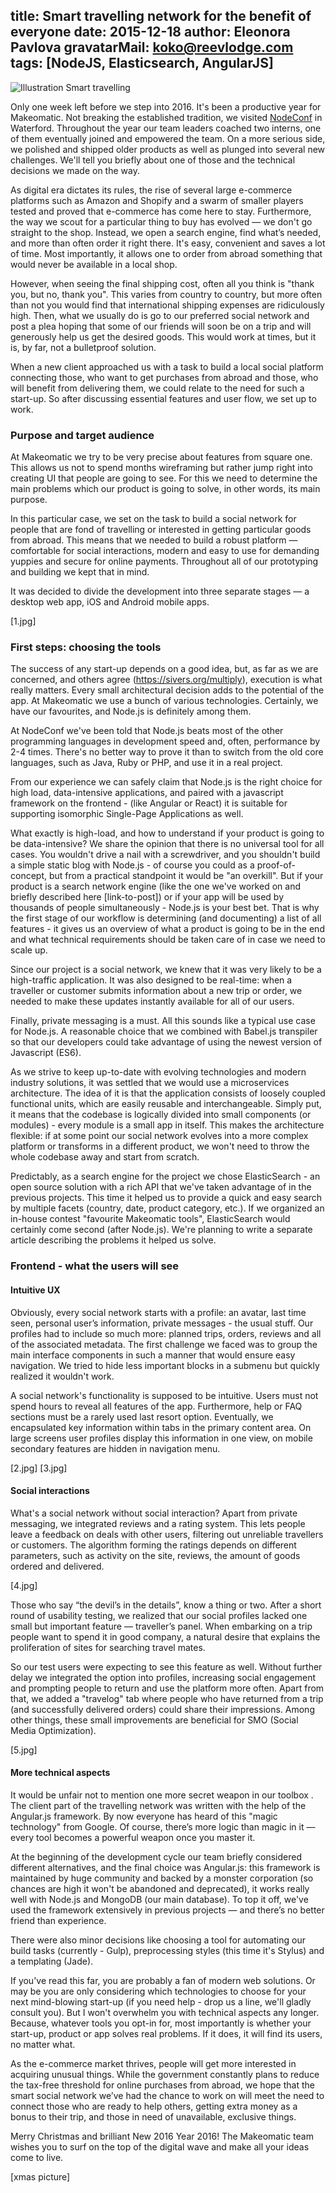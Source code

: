 title: Smart travelling network for the benefit of everyone
date: 2015-12-18
author: Eleonora Pavlova
gravatarMail: koko@reevlodge.com
tags: [NodeJS, Elasticsearch, AngularJS]
---

![Illustration Smart travelling](/blog/images/f4f_main.jpg)

Only one week left before we step into 2016. It's been a productive year for Makeomatic. Not breaking the established tradition, we visited [NodeConf](http://nodeconfeu.com/) in Waterford. Throughout the year our team leaders coached two interns, one of them eventually joined and empowered the team. On a more serious side, we polished and shipped older products as well as plunged into several new challenges. We'll tell you briefly about one of those and the technical decisions we made on the way.

<!-- more -->

As digital era dictates its rules, the rise of several large e-commerce platforms such as Amazon and Shopify and a swarm of smaller players tested and proved that e-commerce has come here to stay. Furthermore, the way we scout for a particular thing to buy has evolved — we don't go straight to the shop. Instead, we open a search engine, find what’s needed, and more than often order it right there. It's easy, convenient and saves a lot of time. Most importantly, it allows one to order from abroad something that would never be available in a local shop. 

However, when seeing the final shipping cost, often all you think is "thank you, but no, thank you". This varies from country to country, but more often than not you would find that international shipping expenses are ridiculously high. Then, what we usually do  is go to our preferred social network and post a plea hoping that some of our friends will soon be on a trip and will generously help us get the desired goods. This would work at times, but it is, by far, not a bulletproof solution.

When a new client approached us with a task to build a local social platform connecting those, who want to get purchases from abroad and those, who will benefit from delivering them, we could relate to the need for such a start-up. So after discussing essential features and user flow, we set up to work.  

### Purpose and target audience

At Makeomatic we try to be very precise about features from square one. This allows us not to spend months wireframing but rather jump right into creating UI that people are going to see. For this we need to determine the main problems which our product is going to solve, in other words, its main purpose. 

In this particular case, we set on the task to build a social network for people that are fond of travelling or interested in getting particular goods from abroad. This means that we needed to build a robust platform — comfortable for social interactions, modern and easy to use for demanding yuppies and secure for online payments. Throughout all of our prototyping and building we kept that in mind.

It was decided to divide the development into three separate stages — a desktop web app, iOS and Android mobile apps.

[1.jpg]

### First steps: choosing the tools

The success of any start-up depends on a good idea, but, as far as we are concerned, and others agree (https://sivers.org/multiply), execution is what really matters. Every small architectural decision adds to the potential of the app. At Makeomatic we use a bunch of various technologies. Certainly, we have our favourites, and Node.js is definitely among them. 

At NodeConf we've been told that Node.js beats most of the other programming languages in development speed and, often, performance by 2-4 times. There's no better way to prove it than to switch from the old core languages, such as Java, Ruby or PHP, and use it in a real project. 

From our experience we can safely claim that Node.js is the right choice for high load, data-intensive applications, and paired with a javascript framework on the frontend - (like Angular or React) it is suitable for supporting isomorphic Single-Page Applications as well. 

What exactly is high-load, and how to understand if your product is going to be data-intensive?  We share the opinion that there is no universal tool for all cases. You wouldn't drive a nail with a screwdriver, and you shouldn't build a simple static blog with Node.js - of course you could as a proof-of-concept, but from a practical standpoint it would be "an overkill". But if your product is a search network engine (like the one we've worked on and briefly described here [link-to-post]) or if your app will be used by thousands of people simultaneously - Node.js is your best bet. That is why the first stage of our workflow is determining (and documenting) a list of all features - it gives us an overview of what a product is going to be in the end and what technical requirements should be taken care of in case we need to scale up.

Since our project is a social network, we knew that it was very likely to be a high-traffic application. It was also designed to be real-time: when a traveller or customer submits  information about a new trip or order, we needed to make these updates instantly available for all of our users. 

Finally, private messaging is a must. All this sounds like a typical use case for Node.js. A reasonable choice that we combined with Babel.js transpiler so that our developers could take advantage of using the newest version of Javascript (ES6).  

As we strive to keep up-to-date with evolving technologies and modern industry solutions, it was settled that we would use a microservices architecture. The idea of it is that the application consists of loosely coupled functional units, which are easily reusable and interchangeable. Simply put, it means that the codebase is logically divided into small components (or modules) - every module is a small app in itself. This makes the architecture flexible: if at some point our social network evolves into a more complex platform or transforms in a different product, we won't need to throw the whole codebase away and start from scratch. 

Predictably, as a search engine for the project we chose ElasticSearch - an open source solution with a rich API that we've taken advantage of in the previous projects. This time it helped us to provide a quick and easy search by multiple facets (country, date, product category, etc.). If we organized an in-house contest "favourite Makeomatic tools", ElasticSearch would certainly come second (after Node.js). We're planning to write a separate article describing the problems it helped us solve.

### Frontend - what the users will see

#### Intuitive UX

Obviously, every social network starts with a profile: an avatar, last time seen, personal user’s information, private messages - the usual stuff. Our profiles had to include so much more: planned trips, orders, reviews and all of the associated metadata. The first challenge we faced was to group the main interface components in such a manner that would ensure easy navigation. We tried to hide less important blocks in a submenu but quickly realized it wouldn't work. 

A social network's functionality is supposed to be intuitive. Users must not spend  hours to reveal all features of the app. Furthermore, help or FAQ sections must be a rarely used last resort option. Eventually, we encapsulated key information within tabs in the primary content area. On large screens user profiles display this information in one view, on mobile secondary features are hidden in navigation menu.

[2.jpg]
[3.jpg]



#### Social interactions

What's a social network without social interaction? Apart from private messaging, we integrated reviews and a rating system. This lets people leave a feedback on deals with other users, filtering out unreliable travellers or customers. The algorithm forming the ratings depends on different parameters, such as activity on the site, reviews, the amount of goods ordered and delivered.

[4.jpg]


Those who say “the devil’s in the details”, know a thing or two. After a short round of usability testing, we realized that our social profiles lacked one small but important feature — traveller’s panel. When embarking on a trip people want to spend it in good company, a natural desire that explains the proliferation of sites for searching travel mates. 

So our test users were expecting to see this feature as well. Without further delay we integrated the option into profiles, increasing social engagement and prompting people to return and use the platform more often. Apart from that, we added a "travelog" tab where people who have returned from a trip (and successfully delivered orders) could share their impressions. Among other things, these small improvements are beneficial for SMO (Social Media Optimization).

[5.jpg]

#### More technical aspects

It would be unfair not to mention one more secret weapon in our toolbox . The client part of the travelling network was written with the help of the Angular.js framework. By now everyone has heard of this "magic technology" from Google. Of course, there’s more logic than magic in it — every tool becomes a powerful weapon once you master it. 

At the beginning of the development cycle our team briefly considered different alternatives, and the final choice was Angular.js: this framework is maintained by huge community and backed by a monster corporation (so chances are high it won't be abandoned and deprecated), it works really well with Node.js and MongoDB (our main database). To top it off, we've used the framework extensively in previous projects — and there’s no better friend than experience.

There were also minor decisions like choosing a tool for automating our build tasks (currently - Gulp), preprocessing styles (this time it's Stylus) and a templating (Jade).

If you've read this far, you are probably a fan of modern web solutions. Or may be you are only considering which technologies to choose for your next mind-blowing start-up (if you need help - drop us a line, we'll gladly consult you). But I won't overwhelm you with technical aspects any longer. Because, whatever tools you opt-in  for, most importantly is whether your start-up, product or app solves real problems. If it does, it will find its users, no matter what. 

As the e-commerce market thrives, people will get more interested in acquiring unusual things. While the government constantly plans to reduce the tax-free threshold for online purchases from abroad, we hope that the smart social network we’ve had the chance to work on will meet the need to connect those who are ready to help others, getting extra money as a bonus to their trip, and those in need of unavailable, exclusive things. 

Merry Christmas and brilliant New 2016 Year 2016! The Makeomatic team wishes you to surf on the top of the digital wave and make all your ideas come to live.

[xmas picture]



